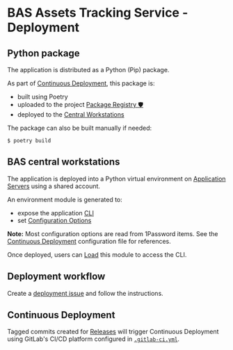 # BAS Assets Tracking Service - Deployment

## Python package

The application is distributed as a Python (Pip) package.

As part of [Continuous Deployment](#continuous-deployment), this package is:

- built using Poetry
- uploaded to the project [Package Registry 🛡️](https://gitlab.data.bas.ac.uk/MAGIC/assets-tracking-service/-/packages)
- deployed to the [Central Workstations](#bas-central-workstations)

The package can also be built manually if needed:

```
$ poetry build
```

## BAS central workstations

The application is deployed into a Python virtual environment on
[Application Servers](./infrastructure.md#application-servers) using a shared account.

An environment module is generated to:

- expose the application [CLI](./cli-reference.md)
- set [Configuration Options](./config.md)

**Note:** Most configuration options are read from 1Password items. See the
[Continuous Deployment](#continuous-deployment) configuration file for references.

Once deployed, users can [Load](../README.md#control-cli) this module to access the CLI.

## Deployment workflow

Create a
[deployment issue](https://gitlab.data.bas.ac.uk/MAGIC/assets-tracking-service/-/issues/new?issue[title]=x.x.x%20deploy&issuable_template=deploy)
and follow the instructions.

## Continuous Deployment

Tagged commits created for [Releases](../README.md#releases) will trigger Continuous Deployment using GitLab's
CI/CD platform configured in [`.gitlab-ci.yml`](../.gitlab-ci.yml).
